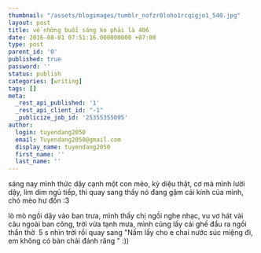 ```yaml
---
thumbnail: "/assets/blogimages/tumblr_nofzr0loho1rcqigjo1_540.jpg"
layout: post
title: về những buổi sáng ko phải là 406
date: 2016-08-01 07:51:16.000000000 +07:00
type: post
parent_id: '0'
published: true
password: ''
status: publish
categories: [writing]
tags: []
meta:
  _rest_api_published: '1'
  _rest_api_client_id: "-1"
  _publicize_job_id: '25355355095'
author:
  login: tuyendang2050
  email: Tuyendang2050@gmail.com
  display_name: tuyendang2050
  first_name: ''
  last_name: ''
---
```

sáng nay mình thức dậy cạnh một con mèo, kỳ diệu thật, cơ mà mình lười dậy, lim dim ngủ tiếp, thì quay sang thấy nó đang gặm cái kính của mình, chó mèo hư đốn :3


lò mò ngồi dậy vào ban trưa, mình thấy chị ngồi nghe nhạc, vu vơ hát vài câu ngoài ban công, trời vừa tạnh mưa, mình cũng lấy cái ghế đẩu ra ngồi thẩn thờ  5 s nhìn trời rồi quay sang "Nấm lấy cho e chai nước súc miệng đi, em không có bàn chải đánh răng " :))
